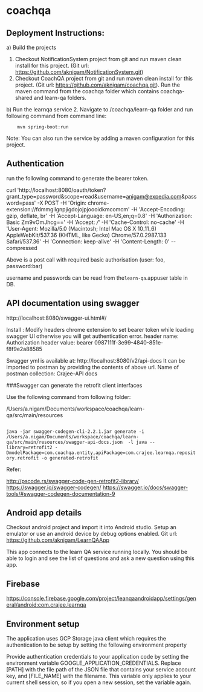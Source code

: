 # coachqa

## Deployment Instructions:

a) Build the projects
1. Checkout NotificationSystem project from git and run maven clean install for this project. (Git url: https://github.com/aknigam/NotificationSystem.git)
2. Checkout CoachQA project from git and run maven clean install for this project. (Git url: https://github.com/aknigam/coachqa.git). 
Run the maven command from the coachqa folder which contains coachqa-shared and learn-qa folders.

b) Run the learnqa service
2. Navigate to /coachqa/learn-qa folder and run following command from command line:
    
        mvn spring-boot:run

   Note: You can also run the service by adding a maven configuration for this project.

## Authentication
run the following command to generate the bearer token. 

curl 'http://localhost:8080/oauth/token?grant_type=password&scope=read&username=anigam@expedia.com&password=pass' -X POST -H 'Origin: chrome-extension://fdmmgilgnpjigdojojpjoooidkmcomcm' -H 'Accept-Encoding: gzip, deflate, br' -H 'Accept-Language: en-US,en;q=0.8' -H 'Authorization: Basic Zm9vOmJhcg==' -H 'Accept: */*' -H 'Cache-Control: no-cache' -H 'User-Agent: Mozilla/5.0 (Macintosh; Intel Mac OS X 10_11_6) AppleWebKit/537.36 (KHTML, like Gecko) Chrome/57.0.2987.133 Safari/537.36' -H 'Connection: keep-alive' -H 'Content-Length: 0' --compressed

Above is a post call with required basic authorisation (user: foo, password:bar)

username and passwords can be read from the`learn-qa`.appuser table in DB.


## API documentation using swagger
http://localhost:8080/swagger-ui.html#/

Install : Modify headers chrome extension to set bearer token while loading swagger UI otherwise you will get authentication error.
header name: Authorization
header value: bearer 0987111f-3e99-4840-851e-f8f9e2a88585

Swagger yml is available at: http://localhost:8080/v2/api-docs
It can be imported to postman by providing the contents of above url.
Name of postman collection: Crajee-API docs


###Swagger can generate the retrofit client interfaces

Use the following command from following folder:

/Users/a.nigam/Documents/workspace/coachqa/learn-qa/src/main/resources

<code>
java -jar swagger-codegen-cli-2.2.1.jar generate -i /Users/a.nigam/Documents/workspace/coachqa/learn-qa/src/main/resources/swagger-api-docs.json  -l java --library=retrofit2 -DmodelPackage=com.coachqa.entity,apiPackage=com.crajee.learnqa.repository.retrofit -o generated-retrofit
</code>

Refer:

http://pscode.rs/swagger-code-gen-retrofit2-library/
https://swagger.io/swagger-codegen/
https://swagger.io/docs/swagger-tools/#swagger-codegen-documentation-9 


## Android app details

Checkout android project and import it into Android studio. Setup an emulator or use an android device by debug options enabled.
Git url: https://github.com/aknigam/LearnQAApp

This app connects to the learn QA service running locally. You should be able to login and see the list of questions and ask a new question using this app.


## Firebase 
https://console.firebase.google.com/project/leanqaandroidapp/settings/general/android:com.crajee.learnqa

## Environment setup

The application uses GCP Storage  java client which requires the authentication to be setup by setting the following 
environment property

Provide authentication credentials to your application code by setting the 
environment variable GOOGLE_APPLICATION_CREDENTIALS. Replace [PATH] with the file path of the JSON file that contains your service account key, and [FILE_NAME] with the filename. This variable only applies to your current shell session, so if you open a new session, set the variable again.


